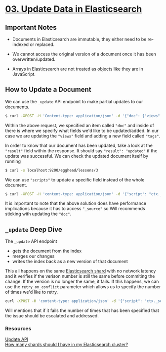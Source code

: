 # [03. Update Data in Elasticsearch](https://egghead.io/lessons/tools-update-data-in-elasticsearch)

## Important Notes

+ Documents in Elasticsearch are immutable, they either need to be re-indexed or replaced. 

+ We cannot access the original version of a document once it has been overwritten/updated.

+ Arrays in Elasticsearch are not treated as objects like they are in JavaScript.

## How to Update a Document

We can use the `_update` API endpoint to make partial updates to our documents. 
```bash
$ curl -XPOST -H 'Content-type: application/json' -d '{"doc": {"views": 1001, "tags": ["elasticsearch"] }}' localhost:9200/egghead/lessons/3/_update
```

Within the above request, we specified an item called `"doc"` and inside of there is where we specify what fields we'd like to be updated/added. In our case we are updating the `"views"` field and adding a new field called `"tags"`. 

In order to know that our document has been updated, take a look at the `"result"` field within the response. It should say `"result": "updated"` if the update was successful. We can check the updated document itself by running 
```bash 
$ curl -s localhost:9200/egghead/lessons/3
```

We can use `"scripts"` to update a specific field instead of the whole document. 
```bash
$ curl -XPOST -H 'content-type: application/json' -d '{"script": "ctx._source.tags +=1" }' localhost:9200/egghead/lessons/3/_update
```

It is important to note that the above solution does have performance implications because it has to access `"_source"` so Will recommends sticking with updating the `"doc"`. 

## `_update` Deep Dive

The `_update` API endpoint 

+ gets the document from the index
+ merges our changes
+ writes the index back as a new version of that document

This all happens on the same [Elasticsearch shard](https://www.elastic.co/blog/how-many-shards-should-i-have-in-my-elasticsearch-cluster) with no network latency and it verifies if the verison number is still the same before commiting the change. If the version is no longer the same, it fails. If this happens, we can use the `retry_on_conflict` parameter which allows us to specify the number of times we'd like to retry. 
```bash
curl -XPOST -H 'content-type: application/json' -d '{"script": "ctx._source.views +=1" }' 'localhost:9200/egghead/lessons/3/_update?retry_on_conflict=5'
```

Will mentions that if it fails the number of times that has been specified that the issue should be escalated and addressed. 

### Resources

[Update API](https://www.elastic.co/guide/en/elasticsearch/reference/current/docs-update.html)<br>
[How many shards should I have in my Elasticsearch cluster?](https://www.elastic.co/blog/how-many-shards-should-i-have-in-my-elasticsearch-cluster)